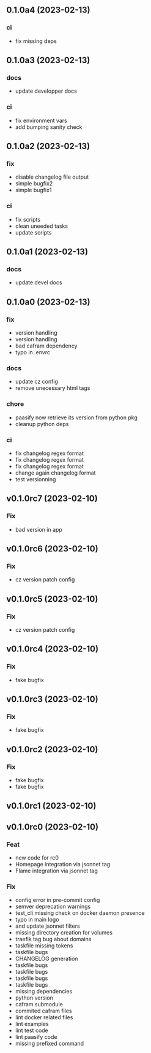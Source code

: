 
## 0.1.0a4 (2023-02-13)

### ci

- fix missing deps

## 0.1.0a3 (2023-02-13)

### docs

- update developper docs

### ci

- fix environment vars
- add bumping sanity check

## 0.1.0a2 (2023-02-13)

### fix

- disable changelog file output
- simple bugfix2
- simple bugfix1

### ci

- fix scripts
- clean uneeded tasks
- update scripts

## 0.1.0a1 (2023-02-13)

### docs

- update devel docs

## 0.1.0a0 (2023-02-13)

### fix

- version handling
- version handling
- bad cafram dependency
- typo in .envrc

### docs

- update cz config
- remove unecessary html tags

### chore

- paasify now retrieve its version from python pkg
- cleanup python deps

### ci

- fix changelog regex format
- fix changelog regex format
- fix changelog regex format
- change again changelog format
- test versionning

## v0.1.0rc7 (2023-02-10)

### Fix

- bad version in app

## v0.1.0rc6 (2023-02-10)

### Fix

- cz version patch config

## v0.1.0rc5 (2023-02-10)

### Fix

- cz version patch config

## v0.1.0rc4 (2023-02-10)

### Fix

- fake bugfix

## v0.1.0rc3 (2023-02-10)

### Fix

- fake bugfix

## v0.1.0rc2 (2023-02-10)

### Fix

- fake bugfix
- fake bugfix

## v0.1.0rc1 (2023-02-10)

## v0.1.0rc0 (2023-02-10)

### Feat

- new code for rc0
- Homepage integration via jsonnet tag
- Flame integration via jsonnet tag

### Fix

- config error in pre-commit config
- semver deprecation warnings
- test_cli missing check on docker daemon presence
- typo in main logo
- and update jsonnet filters
- missing directory creation for volumes
- traefik tag bug about domains
- taskfile missing tokens
- taskfile bugs
- CHANGELOG generation
- taskfile bugs
- taskfile bugs
- taskfile bugs
- taskfile bugs
- missing dependencies
- python version
- cafram submodule
- commited cafram files
- lint docker related files
- lint examples
- lint test code
- lint paasify code
- missing prefixed command
